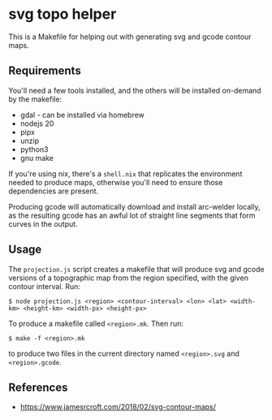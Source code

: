 
# svg topo helper

This is a Makefile for helping out with generating svg and gcode contour maps.

## Requirements

You'll need a few tools installed, and the others will be installed on-demand by
the makefile:

* gdal - can be installed via homebrew
* nodejs 20
* pipx
* unzip
* python3
* gnu make

If you're using nix, there's a `shell.nix` that replicates the environment
needed to produce maps, otherwise you'll need to ensure those dependencies are
present.

Producing gcode will automatically download and install arc-welder locally, as
the resulting gcode has an awful lot of straight line segments that form curves
in the output.

## Usage

The `projection.js` script creates a makefile that will produce svg and gcode
versions of a topographic map from the region specified, with the given contour
interval. Run:

```shell
$ node projection.js <region> <contour-interval> <lon> <lat> <width-km> <height-km> <width-px> <height-px>
```

To produce a makefile called `<region>.mk`. Then run:

```shell
$ make -f <region>.mk
```

to produce two files in the current directory named `<region>.svg` and
`<region>.gcode`.

## References

* https://www.jamesrcroft.com/2018/02/svg-contour-maps/

